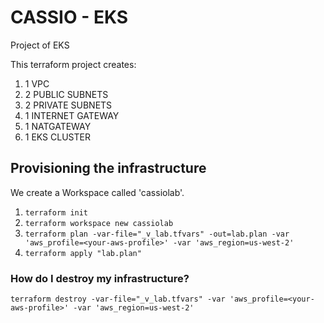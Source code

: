 # CASSIO - EKS

Project of EKS

This terraform project creates:
1. 1 VPC
2. 2 PUBLIC SUBNETS
3. 2 PRIVATE SUBNETS
4. 1 INTERNET GATEWAY
5. 1 NATGATEWAY
6. 1 EKS CLUSTER

## Provisioning the infrastructure

We create a Workspace called 'cassiolab'.

1. `terraform init`
2. `terraform workspace new cassiolab`
4. `terraform plan -var-file="_v_lab.tfvars" -out=lab.plan -var 'aws_profile=<your-aws-profile>' -var 'aws_region=us-west-2'` 
5. `terraform apply "lab.plan"` 

### How do I destroy my infrastructure? ###

`terraform destroy -var-file="_v_lab.tfvars" -var 'aws_profile=<your-aws-profile>' -var 'aws_region=us-west-2'`